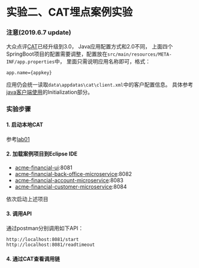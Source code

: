 实验二、CAT埋点案例实验
======

### 注意(2019.6.7 update)

大众点评[CAT](https://github.com/dianping/cat)已经升级到3.0， Java应用配置方式和2.0不同，
上面四个SpringBoot项目的配置需要调整，配置放在`src/main/resources/META-INF/app.properties`中，
里面只需说明应用名称即可，格式：

`app.name={appkey}`

应用仍会统一读取`data\appdatas\cat\client.xml`中的客户配置信息。
具体参考[java客户端使用](https://github.com/dianping/cat/tree/master/lib/java)的Initialization部分。

### 实验步骤

#### 1. 启动本地CAT

参考[lab01](../lab01)

#### 2. 加载案例项目到Eclipse IDE

* [acme-financial-ui](acme-financial-ui):8081
* [acme-financial-back-office-microservice](acme-financial-back-office-microservice):8082
* [acme-financial-account-microservice](acme-financial-account-microservice):8083
* [acme-financial-customer-microservice](acme-financial-customer-microservice):8084

依次启动上述项目

#### 3. 调用API

通过postman分别调用如下API：

```
http://localhost:8081/start
http://localhost:8081/readtimeout
```

#### 4. 通过CAT查看调用链




